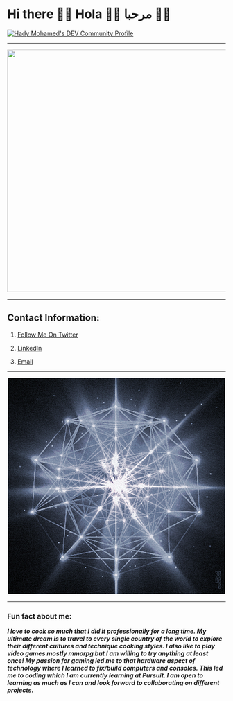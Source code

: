 # Hi there 👋🏼 Hola 👋🏼 مرحبا 👋🏼

<a href="https://dev.to/hadym">
  <img src="https://d2fltix0v2e0sb.cloudfront.net/dev-badge.svg" alt="Hady Mohamed's DEV Community Profile" height="300" width="1000">
</a>

---

<p align="center">
  <img width="560" height="560" src="https://www.universal-rights.org/wp-content/uploads/2019/09/30212411048_2a1d7200e2_z-1.jpg">
</p>

---

## Contact Information:
1. [Follow Me On Twitter](https://twitter.com/Hady_Mohamed_87 "My Twitter Homepage")

2. [LinkedIn](https://www.linkedin.com/in/hady-mohamed-709307187/ "My LinkedIn Homepage")

3. [Email](mailto:hadymohamed@pursuit.org)

---

<p align="center">
  <img src="https://github.com/HadyM/Intro-to-Terminal/blob/main/Assets/NIbp.gif"  title="Github">
</p>

---

### Fun fact about me:
 
<strong><em>I love to cook so much that I did it professionally for a long time. My ultimate dream is to travel to every single country of the world to explore their different cultures and technique cooking styles. 
I also like to play video games mostly mmorpg but I am willing to try anything at least once! My passion for gaming led me to that hardware aspect of technology where I learned to fix/build computers and consoles. This led me to coding which I am currently learning at Pursuit. I am open to learning as much as I can and look forward to collaborating on different projects.</em></strong>
  





<!--
**HadyM/HadyM** is a ✨ _special_ ✨ repository because its `README.md` (this file) appears on your GitHub profile.

Here are some ideas to get you started:

- 🔭 I’m currently working on ...
- 🌱 I’m currently learning ...
- 👯 I’m looking to collaborate on ...
- 🤔 I’m looking for help with ...
- 💬 Ask me about ...
- 📫 How to reach me: ...
- 😄 Pronouns: ...
- ⚡ Fun fact: ...
-->

